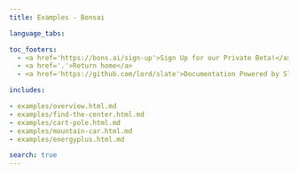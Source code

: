 ```yaml
---
title: Examples - Bonsai

language_tabs:

toc_footers:
  - <a href='https://bons.ai/sign-up'>Sign Up for our Private Beta!</a>
  - <a href='.'>Return home</a>
  - <a href='https://github.com/lord/slate'>Documentation Powered by Slate</a>

includes:

- examples/overview.html.md
- examples/find-the-center.html.md
- examples/cart-pole.html.md
- examples/mountain-car.html.md
- examples/energyplus.html.md

search: true
---
```


